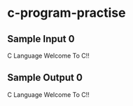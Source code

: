 # c-program-practise
## Sample Input 0

C
Language
Welcome To C!!

## Sample Output 0

C
Language
Welcome To C!!
